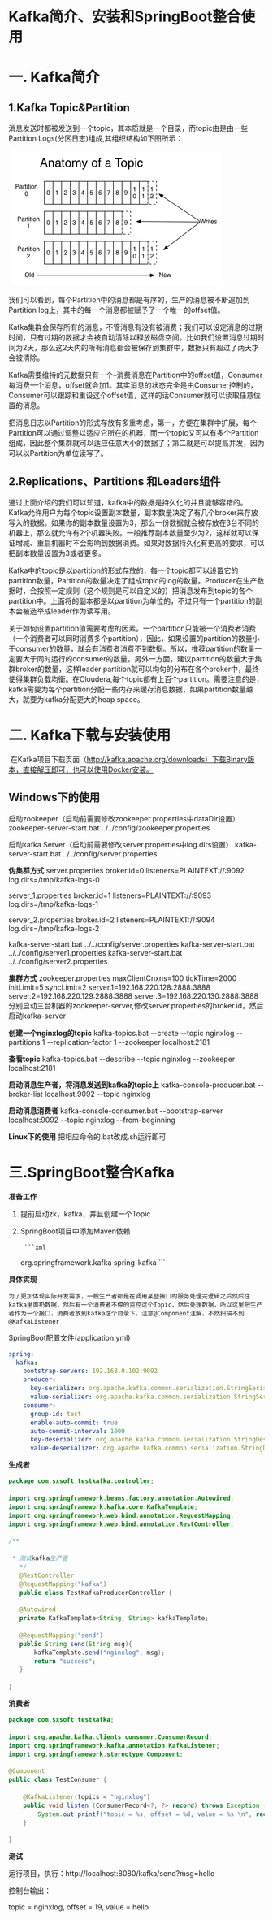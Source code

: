 # Kafka简介、安装和SpringBoot整合使用

# 一. Kafka简介

## 1.Kafka Topic&Partition

消息发送时都被发送到一个topic，其本质就是一个目录，而topic由是由一些Partition Logs(分区日志)组成,其组织结构如下图所示：

​                                                     ![](images/kafka.jpg)

​    我们可以看到，每个Partition中的消息都是有序的，生产的消息被不断追加到Partition log上，其中的每一个消息都被赋予了一个唯一的offset值。

​    Kafka集群会保存所有的消息，不管消息有没有被消费；我们可以设定消息的过期时间，只有过期的数据才会被自动清除以释放磁盘空间。比如我们设置消息过期时间为2天，那么这2天内的所有消息都会被保存到集群中，数据只有超过了两天才会被清除。

​     Kafka需要维持的元数据只有一个–消费消息在Partition中的offset值，Consumer每消费一个消息，offset就会加1。其实消息的状态完全是由Consumer控制的，Consumer可以跟踪和重设这个offset值，这样的话Consumer就可以读取任意位置的消息。

​    把消息日志以Partition的形式存放有多重考虑，第一，方便在集群中扩展，每个Partition可以通过调整以适应它所在的机器，而一个topic又可以有多个Partition组成，因此整个集群就可以适应任意大小的数据了；第二就是可以提高并发，因为可以以Partition为单位读写了。

## 2.Replications、Partitions 和Leaders组件

​    通过上面介绍的我们可以知道，kafka中的数据是持久化的并且能够容错的。Kafka允许用户为每个topic设置副本数量，副本数量决定了有几个broker来存放写入的数据。如果你的副本数量设置为3，那么一份数据就会被存放在3台不同的机器上，那么就允许有2个机器失败。一般推荐副本数量至少为2，这样就可以保证增减、重启机器时不会影响到数据消费。如果对数据持久化有更高的要求，可以把副本数量设置为3或者更多。

​    Kafka中的topic是以partition的形式存放的，每一个topic都可以设置它的partition数量，Partition的数量决定了组成topic的log的数量。Producer在生产数据时，会按照一定规则（这个规则是可以自定义的）把消息发布到topic的各个partition中。上面将的副本都是以partition为单位的，不过只有一个partition的副本会被选举成leader作为读写用。

​    关于如何设置partition值需要考虑的因素。一个partition只能被一个消费者消费（一个消费者可以同时消费多个partition），因此，如果设置的partition的数量小于consumer的数量，就会有消费者消费不到数据。所以，推荐partition的数量一定要大于同时运行的consumer的数量。另外一方面，建议partition的数量大于集群broker的数量，这样leader partition就可以均匀的分布在各个broker中，最终使得集群负载均衡。在Cloudera,每个topic都有上百个partition。需要注意的是，kafka需要为每个partition分配一些内存来缓存消息数据，如果partition数量越大，就要为kafka分配更大的heap space。

# 二. Kafka下载与安装使用

​    在Kafka项目下载页面（http://kafka.apache.org/downloads）下载Binary版本，直接解压即可，也可以使用Docker安装。

## Windows下的使用
启动zookeeper（启动前需要修改zookeeper.properties中dataDir设置）
zookeeper-server-start.bat ../../config/zookeeper.properties

启动kafka Server（启动前需要修改server.properties中log.dirs设置）
kafka-server-start.bat ../../config/server.properties

**伪集群方式**
server.properties
       broker.id=0
       listeners=PLAINTEXT://:9092
       log.dirs=/tmp/kafka-logs-0

server_1.properties
       broker.id=1
       listeners=PLAINTEXT://:9093
       log.dirs=/tmp/kafka-logs-1


server_2.properties
       broker.id=2
       listeners=PLAINTEXT://:9094
       log.dirs=/tmp/kafka-logs-2

kafka-server-start.bat ../../config/server.properties
kafka-server-start.bat ../../config/server1.properties
kafka-server-start.bat ../../config/server2.properties

**集群方式**
zookeeper.properties
    maxClientCnxns=100
    tickTime=2000
    initLimit=5
    syncLimit=2
    server.1=192.168.220.128:2888:3888
    server.2=192.168.220.129:2888:3888
    server.3=192.168.220.130:2888:3888
分别启动三台机器的zookeeper-server,修改server.properties的broker.id，然后启动kafka-server

**创建一个nginxlog的topic**
kafka-topics.bat --create --topic nginxlog --partitions 1 --replication-factor 1 --zookeeper localhost:2181

**查看topic**
kafka-topics.bat --describe --topic nginxlog --zookeeper localhost:2181 

**启动消息生产者，将消息发送到kafka的topic上**
kafka-console-producer.bat --broker-list localhost:9092 --topic nginxlog

**启动消息消费者**
kafka-console-consumer.bat --bootstrap-server localhost:9092 --topic nginxlog --from-beginning

**Linux下的使用**
把相应命令的.bat改成.sh运行即可

# 三.SpringBoot整合Kafka

**准备工作**

1. 提前启动zk，kafka，并且创建一个Topic

2. SpringBoot项目中添加Maven依赖

		```xml
	<dependency>
			<groupId>org.springframework.kafka</groupId>
			<artifactId>spring-kafka</artifactId>
	</dependency>
	```

**具体实现**

    为了更加体现实际开发需求，一般生产者都是在调用某些接口的服务处理完逻辑之后然后往kafka里面扔数据，然后有一个消费者不停的监控这个Topic，然后处理数据，所以这里把生产者作为一个接口，消费者放到kafka这个目录下，注意@Component注解，不然扫描不到@KafkaListener

SpringBoot配置文件(application.yml)

```yaml
spring:
  kafka:
    bootstrap-servers: 192.168.0.102:9092
    producer:
      key-serializer: org.apache.kafka.common.serialization.StringSerializer
      value-serializer: org.apache.kafka.common.serialization.StringSerializer
    consumer:
      group-id: test
      enable-auto-commit: true
      auto-commit-interval: 1000
      key-deserializer: org.apache.kafka.common.serialization.StringDeserializer
      value-deserializer: org.apache.kafka.common.serialization.StringDeserializer
```

**生成者**

```java
package com.sxsoft.testkafka.controller;

import org.springframework.beans.factory.annotation.Autowired;
import org.springframework.kafka.core.KafkaTemplate;
import org.springframework.web.bind.annotation.RequestMapping;
import org.springframework.web.bind.annotation.RestController;

/**

 * 测试kafka生产者
   */
   @RestController
   @RequestMapping("kafka")
   public class TestKafkaProducerController {

   @Autowired
   private KafkaTemplate<String, String> kafkaTemplate;

   @RequestMapping("send")
   public String send(String msg){
       kafkaTemplate.send("nginxlog", msg);
       return "success";
   }

}
```

**消费者**

```java
package com.sxsoft.testkafka;

import org.apache.kafka.clients.consumer.ConsumerRecord;
import org.springframework.kafka.annotation.KafkaListener;
import org.springframework.stereotype.Component;

@Component
public class TestConsumer {

    @KafkaListener(topics = "nginxlog")
    public void listen (ConsumerRecord<?, ?> record) throws Exception {
        System.out.printf("topic = %s, offset = %d, value = %s \n", record.topic(), record.offset(), record.value());
    }

}
```


**测试**

运行项目，执行：http://localhost:8080/kafka/send?msg=hello

控制台输出：

topic = nginxlog, offset = 19, value = hello

